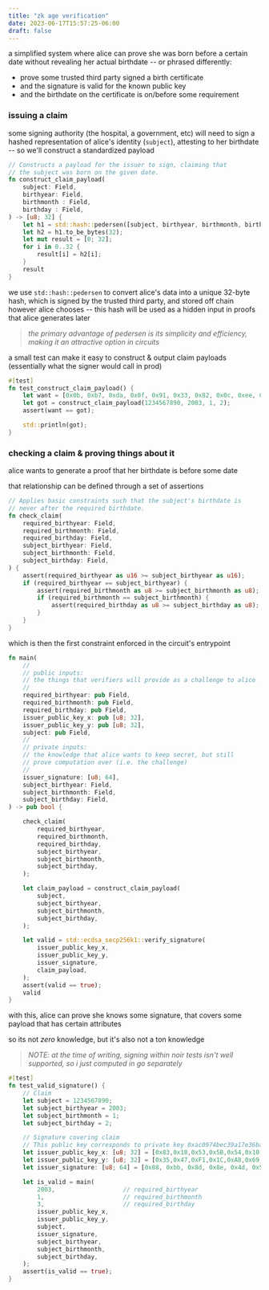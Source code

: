 ```yaml
---
title: "zk age verification"
date: 2023-06-17T15:57:25-06:00
draft: false
---
```


a simplified system where alice can prove she was born before a certain date without revealing her actual birthdate -- or phrased differently:

* prove some trusted third party signed a birth certificate
* and the signature is valid for the known public key
* and the birthdate on the certificate is on/before some requirement

### issuing a claim

some signing authority (the hospital, a government, etc) will need to sign a hashed representation of alice's identity (`subject`), attesting to her birthdate -- so we'll construct a standardized payload

```rust {.codebox}
// Constructs a payload for the issuer to sign, claiming that
// the subject was born on the given date.
fn construct_claim_payload(
    subject: Field,
    birthyear: Field,
    birthmonth : Field,
    birthday : Field,
) -> [u8; 32] {
    let h1 = std::hash::pedersen([subject, birthyear, birthmonth, birthday])[0];
    let h2 = h1.to_be_bytes(32);
    let mut result = [0; 32];
    for i in 0..32 {
        result[i] = h2[i];
    }
    result
}
```

we use `std::hash::pedersen` to convert alice's data into a unique 32-byte hash, which is signed by the trusted third party, and stored off chain however alice chooses -- this hash will be used as a hidden input in proofs that alice generates later

> *the primary advantage of pedersen is its simplicity and efficiency, making it an attractive option in circuits*

a small test can make it easy to construct & output claim payloads (essentially what the signer would call in prod)

```rust {.codebox}
#[test]
fn test_construct_claim_payload() {
    let want = [0x0b, 0xb7, 0xda, 0x0f, 0x91, 0x33, 0x82, 0x0c, 0xee, 0x8a, 0x9c, 0xe7, 0xda, 0x04, 0x1e, 0x22, 0x6a, 0x19, 0x12, 0xbe, 0xb5, 0x2b, 0x96, 0xa1, 0x41, 0x3e, 0xb7, 0x41, 0x15, 0xeb, 0x7a, 0xd7];
    let got = construct_claim_payload(1234567890, 2003, 1, 2);
    assert(want == got);

    std::println(got);
}
```

### checking a claim & proving things about it

alice wants to generate a proof that her birthdate is before some date

that relationship can be defined through a set of assertions

```rust {.codebox}
// Applies basic constraints such that the subject's birthdate is
// never after the required birthdate.
fn check_claim(
    required_birthyear: Field,
    required_birthmonth: Field,
    required_birthday: Field,
    subject_birthyear: Field,
    subject_birthmonth: Field,
    subject_birthday: Field,
) {
    assert(required_birthyear as u16 >= subject_birthyear as u16);
    if (required_birthyear == subject_birthyear) {
        assert(required_birthmonth as u8 >= subject_birthmonth as u8);
        if (required_birthmonth == subject_birthmonth) {
            assert(required_birthday as u8 >= subject_birthday as u8);
        }
    }
}
```


which is then the first constraint enforced in the circuit's entrypoint

```rust {.codebox}
fn main(
    //
    // public inputs:
    // the things that verifiers will provide as a challenge to alice
    //
    required_birthyear: pub Field,
    required_birthmonth: pub Field,
    required_birthday: pub Field,
    issuer_public_key_x: pub [u8; 32],
    issuer_public_key_y: pub [u8; 32],
    subject: pub Field,
    //
    // private inputs:
    // the knowledge that alice wants to keep secret, but still
    // prove computation over (i.e. the challenge)
    //
    issuer_signature: [u8; 64],
    subject_birthyear: Field,
    subject_birthmonth: Field,
    subject_birthday: Field,
) -> pub bool {

    check_claim(
        required_birthyear,
        required_birthmonth,
        required_birthday,
        subject_birthyear,
        subject_birthmonth,
        subject_birthday,
    );

    let claim_payload = construct_claim_payload(
        subject,
        subject_birthyear,
        subject_birthmonth,
        subject_birthday,
    );

    let valid = std::ecdsa_secp256k1::verify_signature(
        issuer_public_key_x,
        issuer_public_key_y,
        issuer_signature,
        claim_payload,
    );
    assert(valid == true);
    valid
}
```

with this, alice can prove she knows some signature, that covers some payload that has certain attributes

so its not *zero* knowledge, but it's also not a ton knowledge

> *NOTE: at the time of writing, signing within noir tests isn't well supported, so i just computed in go separately*

```rust {.codebox}
#[test]
fn test_valid_signature() {
    // Claim
    let subject = 1234567890;
    let subject_birthyear = 2003; 
    let subject_birthmonth = 1;
    let subject_birthday = 2;

    // Signature covering claim
    // This public key corresponds to private key 0xac0974bec39a17e36ba4a6b4d238ff944bacb478cbed5efcae784d7bf4f2ff80 (1st one generated by anvil)
    let issuer_public_key_x: [u8; 32] = [0x83,0x18,0x53,0x5B,0x54,0x10,0x5D,0x4A,0x7A,0xAE,0x60,0xC0,0x8F,0xC4,0x5F,0x96,0x87,0x18,0x1B,0x4F,0xDF,0xC6,0x25,0xBD,0x1A,0x75,0x3F,0xA7,0x39,0x7F,0xED,0x75];
    let issuer_public_key_y: [u8; 32] = [0x35,0x47,0xF1,0x1C,0xA8,0x69,0x66,0x46,0xF2,0xF3,0xAC,0xB0,0x8E,0x31,0x01,0x6A,0xFA,0xC2,0x3E,0x63,0x0C,0x5D,0x11,0xF5,0x9F,0x61,0xFE,0xF5,0x7B,0x0D,0x2A,0xA5];
    let issuer_signature: [u8; 64] = [0x88, 0xbb, 0x8d, 0x8e, 0x4d, 0x5f, 0x7e, 0x0a, 0x85, 0x3b, 0x5e, 0x4c, 0xda, 0xf3, 0x92, 0x24, 0x4d, 0x46, 0xf2, 0x2a, 0xdc, 0x0f, 0x4c, 0x28, 0x52, 0x7a, 0x28, 0xac, 0xf0, 0xa6, 0x2f, 0x3b, 0x1e, 0xf9, 0xfe, 0xbd, 0x3a, 0xde, 0xea, 0xed, 0x27, 0x6a, 0x32, 0x87, 0xe5, 0xdb, 0xf4, 0x32, 0x7a, 0x9c, 0x20, 0xce, 0xed, 0x40, 0x3e, 0xdb, 0xa5, 0x8d, 0xbd, 0xef, 0x01, 0xe6, 0x9b, 0xc6];

    let is_valid = main(
        2003,                   // required_birthyear
        1,                      // required_birthmonth
        3,                      // required_birthday
        issuer_public_key_x,
        issuer_public_key_y,
        subject,
        issuer_signature,
        subject_birthyear,
        subject_birthmonth,
        subject_birthday,
    );
    assert(is_valid == true);
}
```
